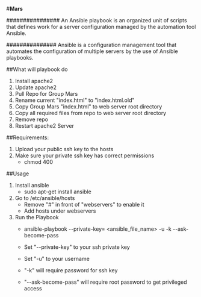 #__**Mars**__




################
An Ansible playbook is an organized unit of scripts that defines work for a server configuration managed by the automation tool Ansible. 


###############
Ansible is a configuration management tool that automates the configuration of multiple servers by the use of Ansible playbooks. 



##What will playbook do
1) Install apache2
2) Update apache2
3) Pull Repo for Group Mars
4) Rename current "index.html" to "index.html.old"
5) Copy Group Mars "index.html" to web server root directory
6) Copy all required files from repo to web server root directory
7) Remove repo
8) Restart apache2 Server



##Requirements:
1) Upload your public ssh key to the hosts
2) Make sure your private ssh key has correct permissions
	* chmod 400



##Usage

1) Install ansible
	* sudo apt-get install ansible
2) Go to /etc/ansible/hosts
	* Remove "#" in front of "webservers" to enable it
	* Add hosts under webservers
3) Run the Playbook
	* ansible-playbook --private-key=<your-private-key> <ansible_file_name> -u <username> -k --ask-become-pass

	* Set "--private-key" to your ssh private key
	* Set "-u" to your username
	* "-k" will require password for ssh key
	* "--ask-become-pass" will require root password to get privileged access 
